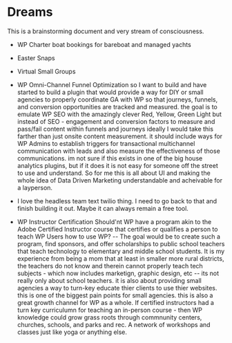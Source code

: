 # Dreams
This is a brainstorming document and very stream of consciousness.

- WP Charter boat bookings for bareboat and managed yachts

- Easter Snaps

- Virtual Small Groups

- WP Omni-Channel Funnel Optimization
 so I want to build and have started to build a plugin that would provide a way for DIY or small agencies to properly coordinate GA with WP so that journeys, funnels, and conversion opportunities are tracked and measured.
 the goal is to emulate WP SEO with the amazingly clever Red, Yellow, Green Light but instead of SEO - engagement and conversion factors to measure and pass/fail content within funnels and journeys
 ideally I would take this farther than just onsite content measurement. it should include ways for WP Admins to establish triggers for transactional multichannel communication with leads and also measure the effectiveness of those communications.
 im not sure if this exists in one of the big house analytics plugins, but if it does it is not easy for someone off the street to use and understand. So for me this is all about UI and making the whole idea of Data Driven Marketing understandable and acheivable for a layperson.
  
- I love the headless team text twilio thing. I need to go back to that and finish building it out. Maybe it can always remain a free tool. 
 
- WP Instructor Certification
  Should'nt WP have a program akin to the Adobe Certified Instructor course that certifies or qualifies a person to teach WP Users how to use WP?
  -- The goal would be to create such a program, find sponsors, and offer scholarships to public school teachers that teach technology to elementary and middle school students. It is my experience from being a mom that at least in smaller more rural districts, the teachers do not know and therein cannot properly teach tech subjects - which now includes marketign, graphic design, etc
  -- its not really only about school teachers. it is also about providing small agencies a way to turn-key educate thier clients to use thier websites. this is one of the biggest pain points for small agencies.
  this is also a great growth channel for WP as a whole. If certified instructors had a turn key curriculumn for teaching an in-person course - then WP knowledge could grow grass roots through commnunity centers, churches, schools, and parks and rec. A network of workshops and classes just like yoga or anything else.
  

   
